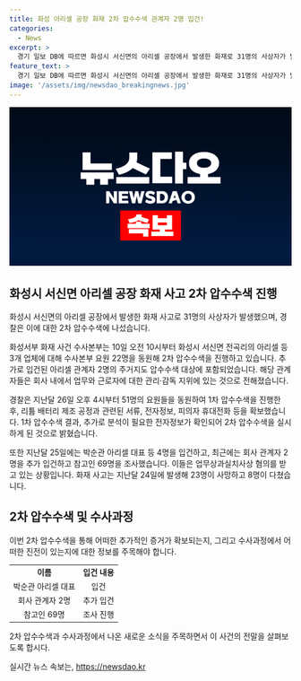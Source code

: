 ```yaml
---
title: 화성 아리셀 공장 화재 2차 압수수색 관계자 2명 입건!
categories:
  - News
excerpt: >
  경기 일보 DB에 따르면 화성시 서신면의 아리셀 공장에서 발생한 화재로 31명의 사상자가 발생한 사고에 대한 경찰의 2차 압수수색이 진행 중이다. 수사본부는 아리셀을 포함한 3개 업체와 관련된 2차 압수수색에서 회사 관계자 2명의 주거지도 포함시켜 진행 중이며, 전자정보와 피의자의 휴대전화 등을 확보했다. 이에 따라 새로운 전자정보 등을 확인했고, 업무상과실치사상 혐의를 받는 관계자들을 추가 입건했다. 이 사건은 지난달 24일 발생한 화재로 23명이 사망하고 8명이 다쳤던 사고와 관련돼 수사가 계속되고 있다.
feature_text: >
  경기 일보 DB에 따르면 화성시 서신면의 아리셀 공장에서 발생한 화재로 31명의 사상자가 발생한 사고에 대한 경찰의 2차 압수수색이 진행 중이다. 수사본부는 아리셀을 포함한 3개 업체와 관련된 2차 압수수색에서 회사 관계자 2명의 주거지도 포함시켜 진행 중이며, 전자정보와 피의자의 휴대전화 등을 확보했다. 이에 따라 새로운 전자정보 등을 확인했고, 업무상과실치사상 혐의를 받는 관계자들을 추가 입건했다. 이 사건은 지난달 24일 발생한 화재로 23명이 사망하고 8명이 다쳤던 사고와 관련돼 수사가 계속되고 있다.
image: '/assets/img/newsdao_breakingnews.jpg'
---
```


<p><img src="/assets/img/newsdao_breakingnews.jpg" alt="implanttips 속보" /></p>

<h2 data-ke-size="size26">화성시 서신면 아리셀 공장 화재 사고 2차 압수수색 진행</h2>

<p>화성시 서신면의 아리셀 공장에서 발생한 화재 사고로 31명의 사상자가 발생했으며, 경찰은 이에 대한 2차 압수수색에 나섰습니다.</p>

<p data-ke-size="size16">화성서부 화재 사건 수사본부는 10일 오전 10시부터 화성시 서신면 전곡리의 아리셀 등 3개 업체에 대해 수사본부 요원 22명을 동원해 2차 압수수색을 진행하고 있습니다. 추가로 입건된 아리셀 관계자 2명의 주거지도 압수수색 대상에 포함되었습니다. 해당 관계자들은 회사 내에서 업무와 근로자에 대한 관리·감독 지위에 있는 것으로 전해졌습니다.</p>

<p data-ke-size="size16">경찰은 지난달 26일 오후 4시부터 51명의 요원들을 동원하여 1차 압수수색을 진행한 후, 리튬 배터리 제조 공정과 관련된 서류, 전자정보, 피의자 휴대전화 등을 확보했습니다. 1차 압수수색 결과, 추가로 분석이 필요한 전자정보가 확인되어 2차 압수수색을 실시하게 된 것으로 밝혔습니다.</p>

<p data-ke-size="size16">또한 지난달 25일에는 박순관 아리셀 대표 등 4명을 입건하고, 최근에는 회사 관계자 2명을 추가 입건하고 참고인 69명을 조사했습니다. 이들은 업무상과실치사상 혐의를 받고 있는 상황입니다. 화재 사고는 지난달 24일에 발생해 23명이 사망하고 8명이 다쳤습니다.</p>

<h2 data-ke-size="size26">2차 압수수색 및 수사과정</h2>

<p>이번 2차 압수수색을 통해 어떠한 추가적인 증거가 확보되는지, 그리고 수사과정에서 어떠한 진전이 있는지에 대한 정보를 주목해야 합니다. </p>

<table>
    <tr>
        <td style="text-align: center;"><b>이름</b></td>
        <td style="text-align: center;"><b>입건 내용</b></td>
    </tr>
    <tr>
        <td style="text-align: center;">박순관 아리셀 대표</td>
        <td style="text-align: center;">입건</td>
    </tr>
    <tr>
        <td style="text-align: center;">회사 관계자 2명</td>
        <td style="text-align: center;">추가 입건</td>
    </tr>
    <tr>
        <td style="text-align: center;">참고인 69명</td>
        <td style="text-align: center;">조사 진행</td>
    </tr>
</table>

<p data-ke-size="size16">2차 압수수색과 수사과정에서 나온 새로운 소식을 주목하면서 이 사건의 전말을 살펴보도록 합시다.</p>
실시간 뉴스 속보는, <a href="https://newsdao.kr" rel="dofollow">https://newsdao.kr</a>


